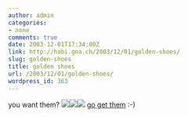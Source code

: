 ```yaml
---
author: admin
categories:
- none
comments: true
date: 2003-12-01T17:34:00Z
link: http://habi.gna.ch/2003/12/01/golden-shoes/
slug: golden-shoes
title: golden shoes
url: /2003/12/01/golden-shoes/
wordpress_id: 363
---
```


you want them?
[![](http://habi.gna.ch/blog/images/g2-tm.jpg)](http://habi.gna.ch/blog/images/g2.jpg)[![](http://habi.gna.ch/blog/images/g1-tm.jpg)](http://habi.gna.ch/blog/images/g1.jpg)[![](http://habi.gna.ch/blog/images/g3-tm.jpg)](http://habi.gna.ch/blog/images/g3.jpg)
[go get them](http://www.ricardo.ch/cgi-bin/auk?cmd=viewlot;lotid=308116075;) :-)
